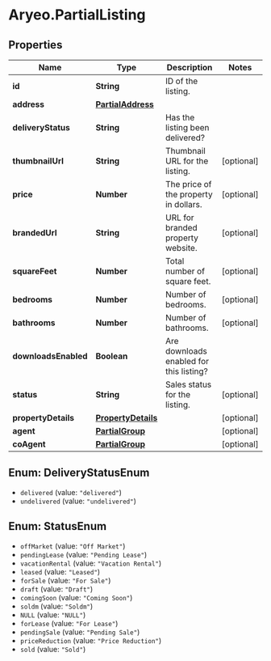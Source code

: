 # Aryeo.PartialListing

## Properties
Name | Type | Description | Notes
------------ | ------------- | ------------- | -------------
**id** | **String** | ID of the listing. | 
**address** | [**PartialAddress**](PartialAddress.md) |  | 
**deliveryStatus** | **String** | Has the listing been delivered? | 
**thumbnailUrl** | **String** | Thumbnail URL for the listing. | [optional] 
**price** | **Number** | The price of the property in dollars. | [optional] 
**brandedUrl** | **String** | URL for branded property website. | [optional] 
**squareFeet** | **Number** | Total number of square feet. | [optional] 
**bedrooms** | **Number** | Number of bedrooms. | [optional] 
**bathrooms** | **Number** | Number of bathrooms. | [optional] 
**downloadsEnabled** | **Boolean** | Are downloads enabled for this listing? | 
**status** | **String** | Sales status for the listing. | [optional] 
**propertyDetails** | [**PropertyDetails**](PropertyDetails.md) |  | [optional] 
**agent** | [**PartialGroup**](PartialGroup.md) |  | [optional] 
**coAgent** | [**PartialGroup**](PartialGroup.md) |  | [optional] 

<a name="DeliveryStatusEnum"></a>
## Enum: DeliveryStatusEnum

* `delivered` (value: `"delivered"`)
* `undelivered` (value: `"undelivered"`)


<a name="StatusEnum"></a>
## Enum: StatusEnum

* `offMarket` (value: `"Off Market"`)
* `pendingLease` (value: `"Pending Lease"`)
* `vacationRental` (value: `"Vacation Rental"`)
* `leased` (value: `"Leased"`)
* `forSale` (value: `"For Sale"`)
* `draft` (value: `"Draft"`)
* `comingSoon` (value: `"Coming Soon"`)
* `soldm` (value: `"Soldm"`)
* `NULL` (value: `"NULL"`)
* `forLease` (value: `"For Lease"`)
* `pendingSale` (value: `"Pending Sale"`)
* `priceReduction` (value: `"Price Reduction"`)
* `sold` (value: `"Sold"`)

